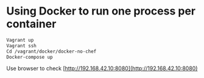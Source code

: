 # Using Docker to run one process per container

```bash
Vagrant up
Vagrant ssh
Cd /vagrant/docker/docker-no-chef
Docker-compose up
```
Use browser to check [http://192.168.42.10:8080](http://192.168.42.10:8080)
